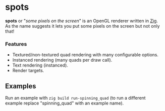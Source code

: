 # spots
**spots** or "_some pixels on the screen_" is an OpenGL renderer written in
[Zig](https://ziglang.org/). \
As the name suggests it lets you put some pixels on the screen but not only
that!

### Features
- Textured/non-textured quad rendering with many configurable options.
- Instanced rendering (many quads per draw call).
- Text rendering (instanced).
- Render targets. 

## Examples
Run an example with `zig build run-spinning_quad` (to run a different example
replace "spinning_quad" with an example name).
